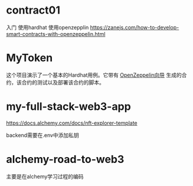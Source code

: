 # contract01
入门
使用hardhat
使用openzepplin
https://zanejs.com/how-to-develop-smart-contracts-with-openzeppelin.html
# MyToken

这个项目演示了一个基本的Hardhat用例。它带有 [OpenZeppelin向导](https://wizard.openzeppelin.com/) 生成的合约，该合约的测试以及部署该合约的脚本。

# my-full-stack-web3-app

https://docs.alchemy.com/docs/nft-explorer-template

backend需要在.env中添加私钥

# alchemy-road-to-web3
主要是在alchemy学习过程的编码